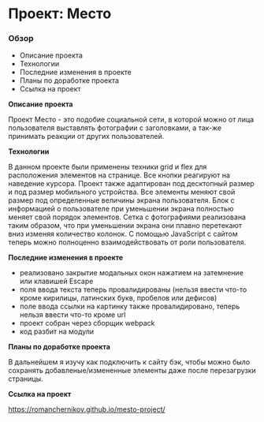 # Проект: Место

### Обзор
* Описание проекта
* Технологии
* Последние изменения в проекте
* Планы по доработке проекта
* Ссылка на проект

**Описание проекта**

Проект Место - это подобие социальной сети, в которой можно от лица пользователя выставлять фотографии с заголовками, а так-же принимать реакции от других пользователей.

**Технологии**

В данном проекте были применены техники grid и flex для расположения элементов на странице.
Все кнопки реагируют на наведение курсора.
Проект также адаптирован под десктопный размер и под размер мобильного устройства. Все элементы меняют свой размер под определенные величины экрана пользователя.
Блок с информацией о пользователе при уменьшении экрана полностью меняет свой порядок элементов.
Сетка с фотографиями реализована таким образом, что при уменьшении экрана они плавно перетекают вниз изменяя количество колонок.
С помощью JavaScript с сайтом теперь можно полноценно взаимодействовать от роли пользователя.

**Последние изменения в проекте**

* реализовано закрытие модальных окон нажатием на затемнение или клавишей Escape
* поля ввода текста теперь провалидированы (нельзя ввести что-то кроме кирилицы, латинских букв, пробелов или дефисов)
* поле ввода ссылки на картинку также провалидировано, теперь нельзя ввести что-то кроме url
* проект собран через сборщик webpack
* код разбит на модули

**Планы по доработке проекта**

В дальнейшем я изучу как подключить к сайту бэк, чтобы можно было сохранять добавленые/измененные элементы даже после перезагрузки страницы.

**Ссылка на проект**

https://romanchernikov.github.io/mesto-project/

